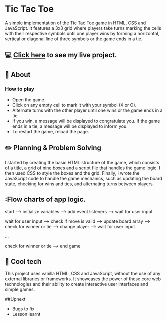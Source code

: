 # Tic Tac Toe
A simple implementation of the Tic Tac Toe game in HTML, CSS and JavaScript. It features a 3x3 grid where players take turns marking the cells with their respective symbols until one player wins by forming a horizontal, vertical or diagonal line of three symbols or the game ends in a tie.
## :computer: [Click here](https://wenhuixu1.github.io/tic-tac-toe/) to see my live project.
## :page_facing_up: About
### How to play
- Open the game.
- Click on any empty cell to mark it with your symbol (X or O).
- Alternate turns with the other player until one wins or the game ends in a tie.
- If you win, a message will be displayed to congratulate you. If the game ends in a tie, a message will be displayed to inform you.
- To restart the game, reload the page.
## :pencil2: Planning & Problem Solving
I started by creating the basic HTML structure of the game, which consists of a title, a grid of nine boxes and a script file that handles the game logic. I then used CSS to style the boxes and the grid. Finally, I wrote the JavaScript code to handle the game mechanics, such as updating the board state, checking for wins and ties, and alternating turns between players.
## :Flow charts of app logic.
start --> initialize variables --> add event listeners --> wait for user input 

wait for user input --> check if move is valid --> update board array --> check for winner or tie --> change player --> wait for user input

...

check for winner or tie --> end game
## :rocket: Cool tech
This project uses vanilla HTML, CSS and JavaScript, without the use of any external libraries or frameworks. It showcases the power of these core web technologies and their ability to create interactive user interfaces and simple games.

##Upnext
- Bugs to fix
- Lesson learnt

<!--
## :scream: Bugs to fix :poop:
- Anything a little broken
- Anything a LOT broken
- Buttons to not click to many times (cause its broken :unamused:)
## :sob: Lessons learnt
What I would do differently if I could wind back the clock...
## :white_check_mark: Future features
Cool things I would add if I can keep working on this -->
